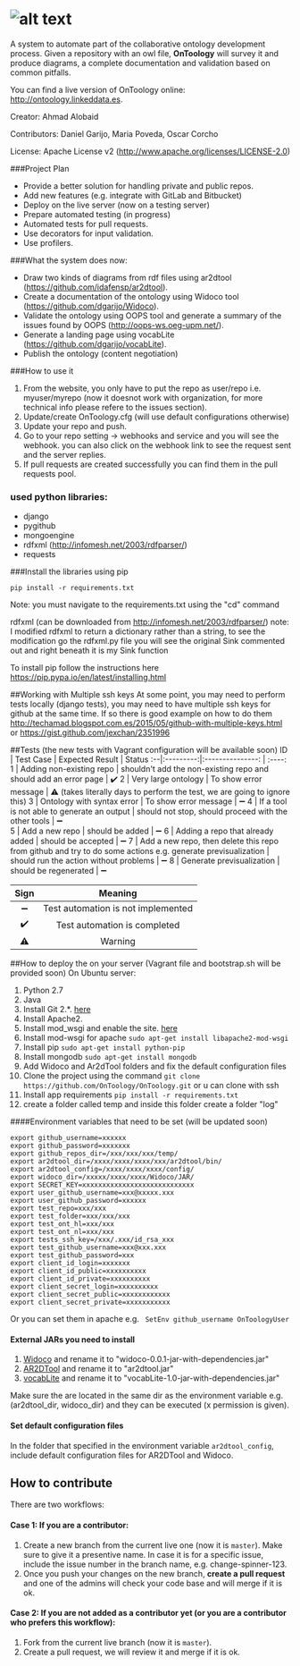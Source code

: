 # ![alt text](https://raw.githubusercontent.com/OnToology/OnToology/master/ontoology.png "OnToology")
A system to automate part of the collaborative ontology development process. Given a repository with an owl file, **OnToology** will survey it and produce diagrams, a complete documentation and validation based on common pitfalls.

You can find a live version of OnToology online: http://ontoology.linkeddata.es.

Creator: Ahmad Alobaid

Contributors: Daniel Garijo, Maria Poveda, Oscar Corcho

License: Apache License v2 (http://www.apache.org/licenses/LICENSE-2.0)



###Project Plan
* Provide a better solution for handling private and public repos.
* Add new features (e.g. integrate with GitLab and Bitbucket)
* Deploy on the live server (now on a testing server)
* Prepare automated testing (in progress)
* Automated tests for pull requests.
* Use decorators for input validation.
* Use profilers.


###What the system does now:
* Draw two kinds of diagrams from rdf files using ar2dtool (https://github.com/idafensp/ar2dtool).
* Create a documentation of the ontology using Widoco tool (https://github.com/dgarijo/Widoco).
* Validate the ontology using OOPS tool and generate a summary of the issues found by OOPS (http://oops-ws.oeg-upm.net/).
* Generate a landing page using vocabLite (https://github.com/dgarijo/vocabLite).
* Publish the ontology (content negotiation)


###How to use it 
1. From the website, you only have to put the repo as user/repo i.e. myuser/myrepo (now it doesnot work with organization, for more technical info please refere to the issues section).
2. Update/create OnToology.cfg (will use default configurations otherwise)
3. Update your repo and push.
4. Go to your repo setting -> webhooks and service and you will see the webhook. you can also click on the webhook link to see the request sent and the server replies.
5. If pull requests are created successfully you can find them in the pull requests pool.


### used python libraries:
* django
* pygithub
* mongoengine
* rdfxml (http://infomesh.net/2003/rdfparser/)
* requests


###Install the libraries using pip
```
pip install -r requirements.txt
```
Note: you must navigate to the requirements.txt using the "cd" command

rdfxml (can be downloaded from http://infomesh.net/2003/rdfparser/)
note: I modified rdfxml to return a dictionary rather than a string, to see 
the modification go the rdfxml.py file you will see the original Sink commented out
 and right beneath it is my Sink function

To install pip follow the instructions here https://pip.pypa.io/en/latest/installing.html


##Working with Multiple ssh keys
At some point, you may need to perform tests locally (django tests), you may need 
to have multiple ssh keys for github at the same time. If so there is good example on
how to do them 
 http://techamad.blogspot.com.es/2015/05/github-with-multiple-keys.html or
 https://gist.github.com/jexchan/2351996


##Tests (the new tests with Vagrant configuration will be available soon)
ID | Test Case | Expected Result  | Status
:--|:---------:|:---------------: | :----:
1  | Adding non-existing repo | shouldn't add the non-existing repo and should add an error page | :heavy_check_mark:
2  | Very large ontology | To show error message | :warning: (takes literally days to perform the test, we are going to ignore this)
3  | Ontology with syntax error | To show error message | :heavy_minus_sign:
4  | If a tool is not able to generate an output | should not stop, should proceed with the other tools | :heavy_minus_sign:  
5  | Add a new repo | should be added | :heavy_minus_sign:
6  | Adding a repo that already added | should be accepted | :heavy_minus_sign:
7  | Add a new repo, then delete this repo from github and try to do some actions e.g. generate previsualization | should run the action without problems | :heavy_minus_sign:
8  | Generate previsualization | should be regenerated | :heavy_minus_sign: 


Sign | Meaning
:---:| :-----:
:heavy_minus_sign: | Test automation is not implemented
:heavy_check_mark: | Test automation is completed
:warning:          | Warning



##How to deploy the on your server (Vagrant file and bootstrap.sh will be provided soon)
On Ubuntu server: 

1. Python 2.7
2. Java
3. Install Git 2.*. [here](http://askubuntu.com/questions/571549/git-1-7-9-5-upgrade-to-current-release-of-git-2-x-on-ubuntu-12-04)
4. Install Apache2.
5. Install mod_wsgi and enable the site. [here](https://www.digitalocean.com/community/tutorials/installing-mod_wsgi-on-ubuntu-12-04)
6. Install mod-wsgi for apache ```sudo apt-get install libapache2-mod-wsgi```
7. Install pip ```sudo apt-get install python-pip```
8. Install mongodb ```sudo apt-get install mongodb```
9. Add Widoco and Ar2dTool folders and fix the default configuration files
10. Clone the project using the command ```git clone https://github.com/OnToology/OnToology.git``` or u can clone with ssh
11. Install app requirements ```pip install -r requirements.txt```
12. create a folder called temp and inside this folder create a folder "log"


####Environment variables that need to be set (will be updated soon)

```
export github_username=xxxxxx
export github_password=xxxxxxx
export github_repos_dir=/xxx/xxx/xxx/temp/
export ar2dtool_dir=/xxxx/xxxx/xxxx/xxx/ar2dtool/bin/
export ar2dtool_config=/xxxx/xxxx/xxxx/config/
export widoco_dir=/xxxxx/xxxx/xxxx/Widoco/JAR/
export SECRET_KEY=xxxxxxxxxxxxxxxxxxxxxxxxxxxx
export user_github_username=xxx@xxxxx.xxx
export user_github_password=xxxxxx
export test_repo=xxx/xxx
export test_folder=xxx/xxx/xxx
export test_ont_hl=xxx/xxx
export test_ont_nl=xxx/xxx
export tests_ssh_key=/xxx/.xxx/id_rsa_xxx
export test_github_username=xxx@xxx.xxx
export test_github_password=xxx
export client_id_login=xxxxxxx
export client_id_public=xxxxxxxxxx
export client_id_private=xxxxxxxxxx
export client_secret_login=xxxxxxxxxx
export client_secret_public=xxxxxxxxxxxx
export client_secret_private=xxxxxxxxxxx
```
Or you can set them in apache e.g. ``` SetEnv github_username OnToologyUser```


#### External JARs you need to install
1. [Widoco](http://github.com/dgarijo/Widoco/releases) and rename it to "widoco-0.0.1-jar-with-dependencies.jar"
2. [AR2DTool](http://github.com/idafensp/ar2dtool) and rename it to "ar2dtool.jar"
3. [vocabLite](http://github.com/dgarijo/vocabLite/releases) and rename it to "vocabLite-1.0-jar-with-dependencies.jar"

Make sure the are located in the same dir as the environment variable e.g. (ar2dtool_dir, widoco_dir) and they can be
executed (x permission is given).

#### Set default configuration files
In the folder that specified in the environment variable ```ar2dtool_config```, include default configuration files for
AR2DTool and Widoco.


## How to contribute
There are two workflows:

#### Case 1: If you are a contributor:
1. Create a new branch from the current live one (now it is `master`). Make sure to give it a presentive name. In case it is for a specific issue, include the issue number in the branch name, e.g. change-spinner-123.
2. Once you push your changes on the new branch, **create a pull request** and one of the admins will check your code base and will merge if it is ok.

#### Case 2: If you are not added as a contributor yet (or you are a contributor who prefers this workflow):
1. Fork from the current live branch (now it is `master`).
2. Create a pull request, we will review it and merge if it is ok.
